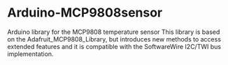 # Arduino-MCP9808sensor
Arduino library for the MCP9808 temperature sensor
This library is based on the Adafruit_MCP9808_Library, but introduces new methods to access extended features and it is compatible with the SoftwareWire I2C/TWI bus implementation.
